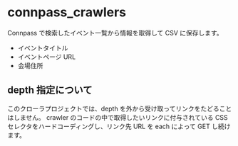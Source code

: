 # connpass_crawlers

Connpass で検索したイベント一覧から情報を取得して CSV に保存します。

- イベントタイトル
- イベントページ URL
- 会場住所

## depth 指定について

このクローラプロジェクトでは、depth を外から受け取ってリンクをたどることはしません。
crawler のコードの中で取得したいリンクに付与されている CSS セレクタをハードコーディングし、リンク先 URL を each によって GET し続けます。
